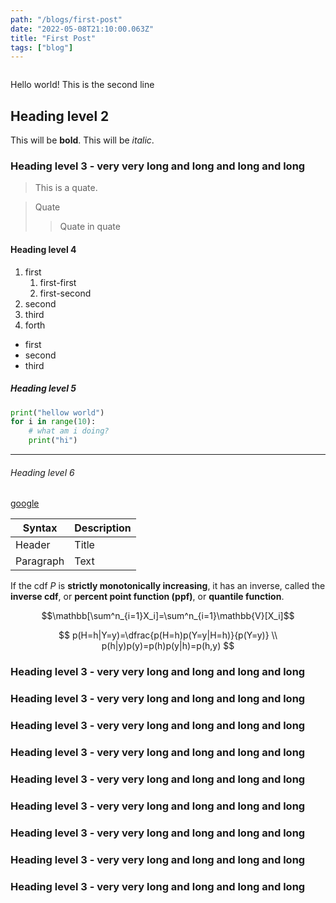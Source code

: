 ```yaml
---
path: "/blogs/first-post"
date: "2022-05-08T21:10:00.063Z"
title: "First Post"
tags: ["blog"]
---
```


```toc

```

Hello world!
This is the second line

## Heading level 2
This will be **bold**.
This will be *italic*.

### Heading level 3 - very very long and long and long and long 
> This is a quate.

> Quate
>> Quate in quate

#### Heading level 4
1. first
    1. first-first
    2. first-second
2. second
3. third
5. forth

* first
* second
* third

##### Heading level 5
```python
print("hellow world")
for i in range(10):
    # what am i doing?
    print("hi")
```

---
###### Heading level 6
[google](http://www.google.com)

| Syntax      | Description |
| ----------- | ----------- |
| Header      | Title       |
| Paragraph   | Text        |

If the cdf $P$ is **strictly monotonically increasing**, it has an inverse, called the **inverse cdf**, or **percent point function (ppf)**, or **quantile function**.

$$\mathbb[\sum^n_{i=1}X_i]=\sum^n_{i=1}\mathbb{V}[X_i]$$

$$
p(H=h|Y=y)=\dfrac{p(H=h)p(Y=y|H=h)}{p(Y=y)} \\
p(h|y)p(y)=p(h)p(y|h)=p(h,y)
$$

### Heading level 3 - very very long and long and long and long 

### Heading level 3 - very very long and long and long and long 

### Heading level 3 - very very long and long and long and long 

### Heading level 3 - very very long and long and long and long 

### Heading level 3 - very very long and long and long and long 

### Heading level 3 - very very long and long and long and long 

### Heading level 3 - very very long and long and long and long 

### Heading level 3 - very very long and long and long and long 

### Heading level 3 - very very long and long and long and long 